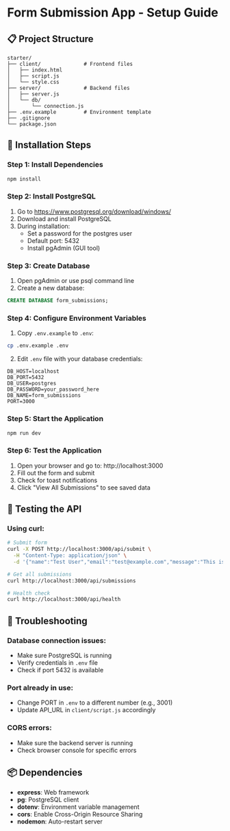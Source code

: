 # Form Submission App - Setup Guide

## 📋 Project Structure

```
starter/
├── client/              # Frontend files
│   ├── index.html
│   ├── script.js
│   └── style.css
├── server/              # Backend files
│   ├── server.js
│   └── db/
│       └── connection.js
├── .env.example         # Environment template
├── .gitignore
└── package.json
```

## 🚀 Installation Steps

### Step 1: Install Dependencies

```bash
npm install
```

### Step 2: Install PostgreSQL

1. Go to https://www.postgresql.org/download/windows/
2. Download and install PostgreSQL
3. During installation:
   - Set a password for the postgres user
   - Default port: 5432
   - Install pgAdmin (GUI tool)

### Step 3: Create Database

1. Open pgAdmin or use psql command line
2. Create a new database:

```sql
CREATE DATABASE form_submissions;
```

### Step 4: Configure Environment Variables

1. Copy `.env.example` to `.env`:

```bash
cp .env.example .env
```

2. Edit `.env` file with your database credentials:

```
DB_HOST=localhost
DB_PORT=5432
DB_USER=postgres
DB_PASSWORD=your_password_here
DB_NAME=form_submissions
PORT=3000
```

### Step 5: Start the Application

```bash
npm run dev
```

### Step 6: Test the Application

1. Open your browser and go to: http://localhost:3000
2. Fill out the form and submit
3. Check for toast notifications
4. Click "View All Submissions" to see saved data

## 🧪 Testing the API

### Using curl:

```bash
# Submit form
curl -X POST http://localhost:3000/api/submit \
  -H "Content-Type: application/json" \
  -d '{"name":"Test User","email":"test@example.com","message":"This is a test message"}'

# Get all submissions
curl http://localhost:3000/api/submissions

# Health check
curl http://localhost:3000/api/health
```

## 🔧 Troubleshooting

### Database connection issues:

- Make sure PostgreSQL is running
- Verify credentials in `.env` file
- Check if port 5432 is available

### Port already in use:

- Change PORT in `.env` to a different number (e.g., 3001)
- Update API_URL in `client/script.js` accordingly

### CORS errors:

- Make sure the backend server is running
- Check browser console for specific errors

## 📦 Dependencies

- **express**: Web framework
- **pg**: PostgreSQL client
- **dotenv**: Environment variable management
- **cors**: Enable Cross-Origin Resource Sharing
- **nodemon**: Auto-restart server
